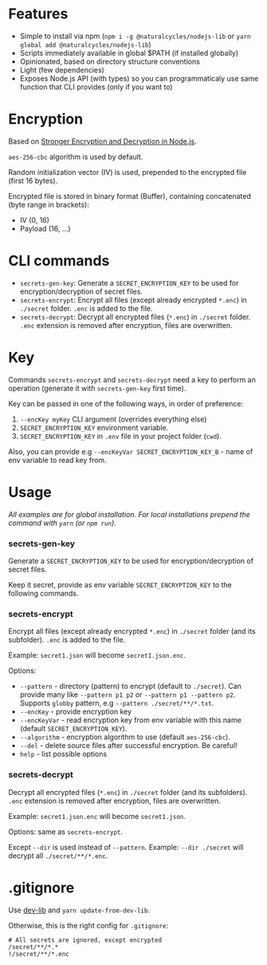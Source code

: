 # Features

- Simple to install via npm (`npm i -g @naturalcycles/nodejs-lib` or
  `yarn global add @naturalcycles/nodejs-lib`)
- Scripts immediately available in global \$PATH (if installed globally)
- Opinionated, based on directory structure conventions
- Light (few dependencies)
- Exposes Node.js API (with types) so you can programmaticaly use same function that CLI provides
  (only if you want to)

# Encryption

Based on
[Stronger Encryption and Decryption in Node.js](http://vancelucas.com/blog/stronger-encryption-and-decryption-in-node-js/).

`aes-256-cbc` algorithm is used by default.

Random initialization vector (IV) is used, prepended to the encrypted file (first 16 bytes).

Encrypted file is stored in binary format (Buffer), containing concatenated (byte range in
brackets):

- IV (0, 16)
- Payload (16, ...)

# CLI commands

- `secrets-gen-key`: Generate a `SECRET_ENCRYPTION_KEY` to be used for encryption/decryption of
  secret files.
- `secrets-encrypt`: Encrypt all files (except already encrypted `*.enc`) in `./secret` folder.
  `.enc` is added to the file.
- `secrets-decrypt`: Decrypt all encrypted files (`*.enc`) in `./secret` folder. `.enc` extension is
  removed after encryption, files are overwritten.

# Key

Commands `secrets-encrypt` and `secrets-decrypt` need a key to perform an operation (generate it
with `secrets-gen-key` first time).

Key can be passed in one of the following ways, in order of preference:

1. `--encKey myKey` CLI argument (overrides everything else)
2. `SECRET_ENCRYPTION_KEY` environment variable.
3. `SECRET_ENCRYPTION_KEY` in `.env` file in your project folder (`cwd`).

Also, you can provide e.g `--encKeyVar SECRET_ENCRYPTION_KEY_B` - name of env variable to read key
from.

# Usage

_All examples are for global installation. For local installations prepend the command with `yarn`
(or `npm run`)._

### secrets-gen-key

Generate a `SECRET_ENCRYPTION_KEY` to be used for encryption/decryption of secret files.

Keep it secret, provide as env variable `SECRET_ENCRYPTION_KEY` to the following commands.

### secrets-encrypt

Encrypt all files (except already encrypted `*.enc`) in `./secret` folder (and its subfolder).
`.enc` is added to the file.

Example: `secret1.json` will become `secret1.json.enc`.

Options:

- `--pattern` - directory (pattern) to encrypt (default to `./secret`). Can provide many like
  `--pattern p1 p2` or `--pattern p1 --pattern p2`. Supports `globby` pattern, e.g
  `--pattern ./secret/**/*.txt`.
- `--encKey` - provide encryption key
- `--encKeyVar` - read encryption key from env variable with this name (default
  `SECRET_ENCRYPTION_KEY`).
- `--algorithm` - encryption algorithm to use (default `aes-256-cbc`).
- `--del` - delete source files after successful encryption. Be careful!
- `help` - list possible options

### secrets-decrypt

Decrypt all encrypted files (`*.enc`) in `./secret` folder (and its subfolders). `.enc` extension is
removed after encryption, files are overwritten.

Example: `secret1.json.enc` will become `secret1.json`.

Options: same as `secrets-encrypt`.

Except `--dir` is used instead of `--pattern`. Example: `--dir ./secret` will decrypt all
`./secret/**/*.enc`.

# .gitignore

Use [dev-lib](https://github.com/NaturalCycles/dev-lib) and `yarn update-from-dev-lib`.

Otherwise, this is the right config for `.gitignore`:

```
# All secrets are ignored, except encrypted
/secret/**/*.*
!/secret/**/*.enc
```
